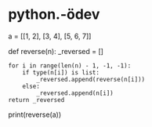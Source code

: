 # python.-ödev


a = [[1, 2], [3, 4], [5, 6, 7]]


def reverse(n):
    _reversed = []

    for i in range(len(n) - 1, -1, -1):
        if type(n[i]) is list:
            _reversed.append(reverse(n[i]))
        else:
            _reversed.append(n[i])
    return _reversed


print(reverse(a))

